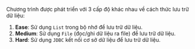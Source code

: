 Chương trình được phát triển với 3 cấp độ khác nhau về cách thức lưu trữ dữ liệu:

1. **Ease**: Sử dụng `List` trong bộ nhớ để lưu trữ dữ liệu.
2. **Medium**: Sử dụng `File` (đọc/ghi dữ liệu ra file) để lưu trữ dữ liệu.
3. **Hard**: Sử dụng `JDBC` kết nối cơ sở dữ liệu để lưu trữ dữ liệu.

